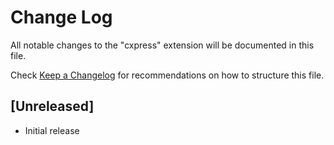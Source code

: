 # Change Log

All notable changes to the "cxpress" extension will be documented in this file.

Check [Keep a Changelog](http://keepachangelog.com/) for recommendations on how to structure this file.

## [Unreleased]

- Initial release